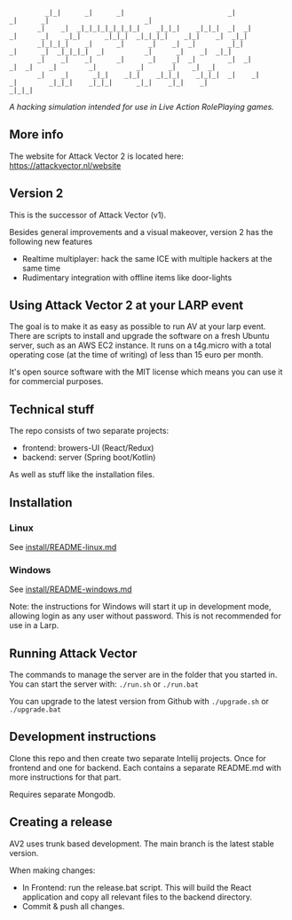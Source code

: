              _|_|      _|      _|                          _|            _|      _|                        _|
           _|    _|  _|_|_|_|_|_|_|_|    _|_|_|    _|_|_|  _|  _|        _|      _|    _|_|      _|_|_|  _|_|_|_|    _|_|    _|  _|_|
           _|_|_|_|    _|      _|      _|    _|  _|        _|_|          _|      _|  _|_|_|_|  _|          _|      _|    _|  _|_|
           _|    _|    _|      _|      _|    _|  _|        _|  _|          _|  _|    _|        _|          _|      _|    _|  _|
           _|    _|      _|_|    _|_|    _|_|_|    _|_|_|  _|    _|          _|        _|_|_|    _|_|_|      _|_|    _|_|    _| 
    _|_|_|

*A hacking simulation intended for use in Live Action RolePlaying games.*

## More info

The website for Attack Vector 2 is located here: https://attackvector.nl/website

## Version 2

This is the successor of Attack Vector (v1). 

Besides general improvements and a visual makeover, version 2 has the following new features

- Realtime multiplayer: hack the same ICE with multiple hackers at the same time
- Rudimentary integration with offline items like door-lights

## Using Attack Vector 2 at your LARP event

The goal is to make it as easy as possible to run AV at your larp event. There are scripts to install and upgrade the software on a fresh Ubuntu server,
such as an AWS EC2 instance. It runs on a t4g.micro with a total operating cose (at the time of writing) of less than 15 euro per month.

It's open source software with the MIT license which means you can use it for commercial purposes.

## Technical stuff

The repo consists of two separate projects:

- frontend: browers-UI (React/Redux)
- backend: server (Spring boot/Kotlin)

As well as stuff like the installation files.

## Installation

### Linux
See [install/README-linux.md](install/README-linux.md)


### Windows
See [install/README-windows.md](install/README-windows.md)

Note: the instructions for Windows will start it up in development mode, allowing login as any user without password.
This is not recommended for use in a Larp.


## Running Attack Vector
The commands to manage the server are in the folder that you started in. You can start the server with: `./run.sh` or `./run.bat`

You can upgrade to the latest version from Github with `./upgrade.sh` or `./upgrade.bat`


## Development instructions

Clone this repo and then create two separate Intellij projects. Once for frontend and one for backend. Each contains a separate README.md with more instructions for that
part.

Requires separate Mongodb.

## Creating a release
AV2 uses trunk based development. The main branch is the latest stable version.

When making changes: 
- In Frontend: run the release.bat script. This will build the React application and copy all relevant files to the backend directory.
- Commit & push all changes.

